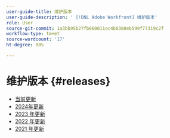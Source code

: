 ```yaml
---
user-guide-title: 维护版本
user-guide-description: ' [!DNL Adobe Workfront] 维护版本'
role: User
source-git-commit: 1a3bb95b27fb660011ac4b0380eb599f77319c2f
workflow-type: tm+mt
source-wordcount: '17'
ht-degree: 88%

---
```



# 维护版本 {#releases}

+ [当前更新](current-updates.md)
+ [2024年更新](2024-updates.md)
+ [2023 年更新](2023-updates.md)
+ [2022 年更新](2022-updates.md)
+ [2021 年更新](2021-updates.md)

<!--

Articles must be added to this TOC file in order to render.

Use this list format to specify links to articles and section headings that expand and collapse in the left rail of the user guide.

An article link CANNOT be used as a section heading.

2022 Updates https://one.workfront.com/s/article/Workfront-Maintenance-Updates-1882317350
2021 Updates https://one.workfront.com/s/article/Workfront-Maintenance-Updates-Archive-2021


-->
